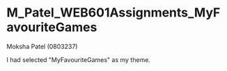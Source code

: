 # M_Patel_WEB601Assignments_MyFavouriteGames
 
Moksha Patel (0803237)

I had selected "MyFavouriteGames" as my theme.